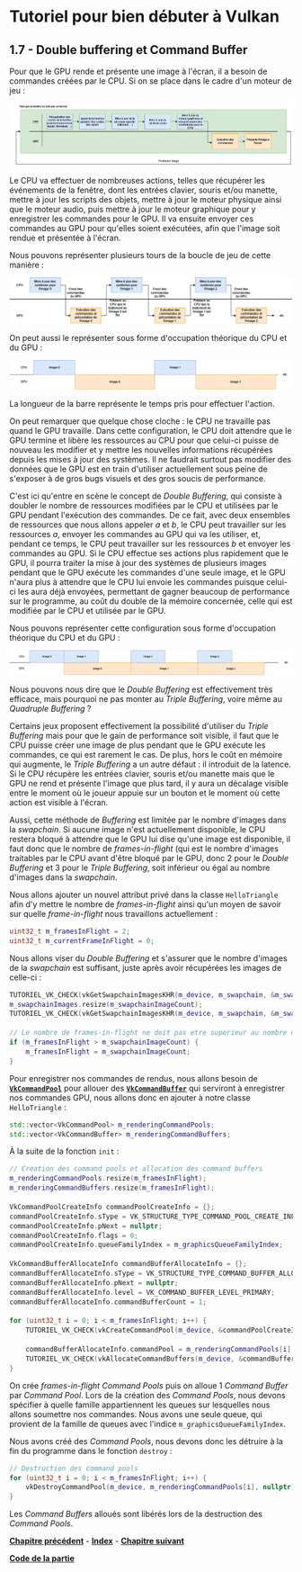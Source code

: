 # Tutoriel pour bien débuter à Vulkan
## 1.7 - Double buffering et Command Buffer

Pour que le GPU rende et présente une image à l'écran, il a besoin de commandes créées par le CPU. Si on se place dans le cadre d'un moteur de jeu :

![Boucle de jeu](images/boucle_jeu.png)

Le CPU va effectuer de nombreuses actions, telles que récupérer les événements de la fenêtre, dont les entrées clavier, souris et/ou manette, mettre à jour les scripts des objets, mettre à jour le moteur physique ainsi que le moteur audio, puis mettre à jour le moteur graphique pour y enregistrer les commandes pour le GPU. Il va ensuite envoyer ces commandes au GPU pour qu'elles soient exécutées, afin que l'image soit rendue et présentée à l'écran.

Nous pouvons représenter plusieurs tours de la boucle de jeu de cette manière :

![Plusieurs tours de boucle de jeu](images/boucle_jeu_plusieurs_tours.png)

On peut aussi le représenter sous forme d'occupation théorique du CPU et du GPU :

![Occupation du CPU et du GPU sans buffering](images/occupation_cpu_gpu_sans_buffering.png)

La longueur de la barre représente le temps pris pour effectuer l'action.

On peut remarquer que quelque chose cloche : le CPU ne travaille pas quand le GPU travaille. Dans cette configuration, le CPU doit attendre que le GPU termine et libère les ressources au CPU pour que celui-ci puisse de nouveau les modifier et y mettre les nouvelles informations récupérées depuis les mises à jour des systèmes. Il ne faudrait surtout pas modifier des données que le GPU est en train d'utiliser actuellement sous peine de s'exposer à de gros bugs visuels et des gros soucis de performance.

C'est ici qu'entre en scène le concept de *Double Buffering*, qui consiste à doubler le nombre de ressources modifiées par le CPU et utilisées par le GPU pendant l'exécution des commandes. De ce fait, avec deux ensembles de ressources que nous allons appeler *a* et *b*, le CPU peut travailler sur les ressources *a*, envoyer les commandes au GPU qui va les utiliser, et, pendant ce temps, le CPU peut travailler sur les ressources *b* et envoyer les commandes au GPU. Si le CPU effectue ses actions plus rapidement que le GPU, il pourra traiter la mise à jour des systèmes de plusieurs images pendant que le GPU exécute les commandes d'une seule image, et le GPU n'aura plus à attendre que le CPU lui envoie les commandes puisque celui-ci les aura déjà envoyées, permettant de gagner beaucoup de performance sur le programme, au coût du double de la mémoire concernée, celle qui est modifiée par le CPU et utilisée par le GPU.

Nous pouvons représenter cette configuration sous forme d'occupation théorique du CPU et du GPU :

![Occupation du CPU et du GPU avec double buffering](images/occupation_cpu_gpu_double_buffering.png)

Nous pouvons nous dire que le *Double Buffering* est effectivement très efficace, mais pourquoi ne pas monter au *Triple Buffering*, voire même au *Quadruple Buffering* ?

Certains jeux proposent effectivement la possibilité d'utiliser du *Triple Buffering* mais pour que le gain de performance soit visible, il faut que le CPU puisse créer une image de plus pendant que le GPU exécute les commandes, ce qui est rarement le cas. De plus, hors le coût en mémoire qui augmente, le *Triple Buffering* a un autre défaut : il introduit de la latence. Si le CPU récupère les entrées clavier, souris et/ou manette mais que le GPU ne rend et présente l'image que plus tard, il y aura un décalage visible entre le moment où le joueur appuie sur un bouton et le moment où cette action est visible à l'écran.

Aussi, cette méthode de *Buffering* est limitée par le nombre d'images dans la *swapchain*. Si aucune image n'est actuellement disponible, le CPU restera bloqué à attendre que le GPU lui dise qu'une image est disponible, il faut donc que le nombre de *frames-in-flight* (qui est le nombre d'images traitables par le CPU avant d'être bloqué par le GPU, donc 2 pour le *Double Buffering* et 3 pour le *Triple Buffering*, soit inférieur ou égal au nombre d'images dans la *swapchain*.

Nous allons ajouter un nouvel attribut privé dans la classe ``HelloTriangle`` afin d'y mettre le nombre de *frames-in-flight* ainsi qu'un moyen de savoir sur quelle *frame-in-flight* nous travaillons actuellement :

```CPP
uint32_t m_framesInFlight = 2;
uint32_t m_currentFrameInFlight = 0;
```

Nous allons viser du *Double Buffering* et s'assurer que le nombre d'images de la *swapchain* est suffisant, juste après avoir récupérées les images de celle-ci :

```CPP
TUTORIEL_VK_CHECK(vkGetSwapchainImagesKHR(m_device, m_swapchain, &m_swapchainImageCount, nullptr));
m_swapchainImages.resize(m_swapchainImageCount);
TUTORIEL_VK_CHECK(vkGetSwapchainImagesKHR(m_device, m_swapchain, &m_swapchainImageCount, m_swapchainImages.data()));

// Le nombre de frames-in-flight ne doit pas etre superieur au nombre d'images dans la swapchain
if (m_framesInFlight > m_swapchainImageCount) {
	m_framesInFlight = m_swapchainImageCount;
}
```

Pour enregistrer nos commandes de rendus, nous allons besoin de [**``VkCommandPool``**](https://registry.khronos.org/vulkan/specs/1.3-extensions/man/html/VkCommandPool.html) pour allouer des [**``VkCommandBuffer``**](https://registry.khronos.org/vulkan/specs/1.3-extensions/man/html/VkCommandBuffer.html) qui serviront à enregistrer nos commandes GPU, nous allons donc en ajouter à notre classe ``HelloTriangle`` :

```CPP
std::vector<VkCommandPool> m_renderingCommandPools;
std::vector<VkCommandBuffer> m_renderingCommandBuffers;
```

À la suite de la fonction ``init`` :

```CPP
// Creation des command pools et allocation des command buffers
m_renderingCommandPools.resize(m_framesInFlight);
m_renderingCommandBuffers.resize(m_framesInFlight);

VkCommandPoolCreateInfo commandPoolCreateInfo = {};
commandPoolCreateInfo.sType = VK_STRUCTURE_TYPE_COMMAND_POOL_CREATE_INFO;
commandPoolCreateInfo.pNext = nullptr;
commandPoolCreateInfo.flags = 0;
commandPoolCreateInfo.queueFamilyIndex = m_graphicsQueueFamilyIndex;

VkCommandBufferAllocateInfo commandBufferAllocateInfo = {};
commandBufferAllocateInfo.sType = VK_STRUCTURE_TYPE_COMMAND_BUFFER_ALLOCATE_INFO;
commandBufferAllocateInfo.pNext = nullptr;
commandBufferAllocateInfo.level = VK_COMMAND_BUFFER_LEVEL_PRIMARY;
commandBufferAllocateInfo.commandBufferCount = 1;

for (uint32_t i = 0; i < m_framesInFlight; i++) {
	TUTORIEL_VK_CHECK(vkCreateCommandPool(m_device, &commandPoolCreateInfo, nullptr, &m_renderingCommandPools[i]));

	commandBufferAllocateInfo.commandPool = m_renderingCommandPools[i];
	TUTORIEL_VK_CHECK(vkAllocateCommandBuffers(m_device, &commandBufferAllocateInfo, &m_renderingCommandBuffers[i]));
}
```

On crée *frames-in-flight* *Command Pools* puis on alloue 1 *Command Buffer* par *Command Pool*. Lors de la création des *Command Pools*, nous devons spécifier à quelle famille appartiennent les queues sur lesquelles nous allons soumettre nos commandes. Nous avons une seule queue, qui provient de la famille de queues avec l'indice ``m_graphicsQueueFamilyIndex``.

Nous avons créé des *Command Pools*, nous devons donc les détruire à la fin du programme dans le fonction ``destroy`` :

```CPP
// Destruction des command pools
for (uint32_t i = 0; i < m_framesInFlight; i++) {
	vkDestroyCommandPool(m_device, m_renderingCommandPools[i], nullptr);
}
```

Les *Command Buffers* alloués sont libérés lors de la destruction des *Command Pools*.

[**Chapitre précédent**](6/7.md) - [**Index**](../index.md) - [**Chapitre suivant**](8.md)

[**Code de la partie**](https://github.com/ZaOniRinku/TutorielVulkanFR/tree/partie1)